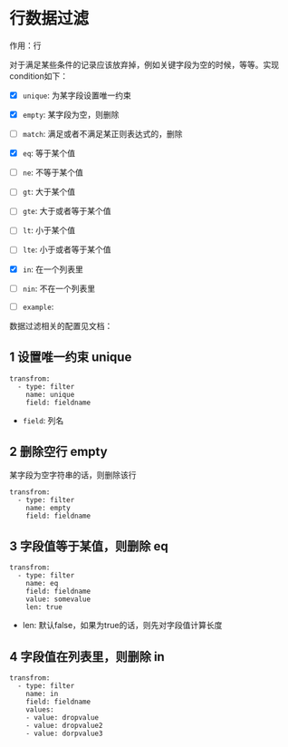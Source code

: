 # 行数据过滤
作用：行

对于满足某些条件的记录应该放弃掉，例如关键字段为空的时候，等等。实现condition如下：

- [x] `unique`: 为某字段设置唯一约束
- [x] `empty`: 某字段为空，则删除
- [ ] `match`: 满足或者不满足某正则表达式的，删除
- [x] `eq`: 等于某个值
- [ ] `ne`: 不等于某个值
- [ ] `gt`: 大于某个值
- [ ] `gte`: 大于或者等于某个值
- [ ] `lt`: 小于某个值
- [ ] `lte`: 小于或者等于某个值
- [x] `in`: 在一个列表里
- [ ] `nin`: 不在一个列表里
- [ ] `example`:


数据过滤相关的配置见文档：

## 1 设置唯一约束 unique

```
transfrom:
  - type: filter
    name: unique
    field: fieldname
```

- `field`: 列名

## 2 删除空行 empty
某字段为空字符串的话，则删除该行

```
transfrom:
  - type: filter
    name: empty
    field: fieldname
```

## 3 字段值等于某值，则删除 eq

```
transfrom:
  - type: filter
    name: eq
    field: fieldname
    value: somevalue
    len: true
```

- len: 默认false，如果为true的话，则先对字段值计算长度

## 4 字段值在列表里，则删除 in

```
transfrom:
  - type: filter
    name: in
    field: fieldname
    values:
    - value: dropvalue
    - value: dropvalue2
    - value: dorpvalue3
```

